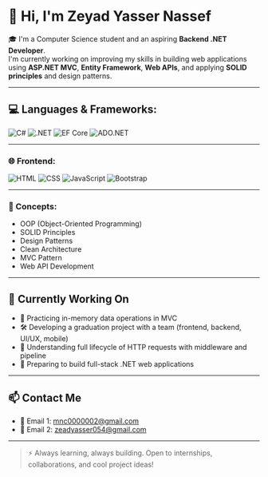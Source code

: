 # 👋 Hi, I'm Zeyad Yasser Nassef

🎓 I'm a Computer Science student and an aspiring **Backend .NET Developer**.  
I'm currently working on improving my skills in building web applications using **ASP.NET MVC**, **Entity Framework**, **Web APIs**, and applying **SOLID principles** and design patterns.

---

## 💻 Languages & Frameworks:

![C#](https://img.shields.io/badge/-C%23-05122A?style=flat&logo=csharp)
![.NET](https://img.shields.io/badge/-ASP.NET-05122A?style=flat&logo=dotnet)
![EF Core](https://img.shields.io/badge/-Entity%20Framework-05122A?style=flat&logo=dotnet)
![ADO.NET](https://img.shields.io/badge/-ADO.NET-05122A?style=flat&logo=windows)

---

### 🌐 Frontend:

![HTML](https://img.shields.io/badge/-HTML5-05122A?style=flat&logo=html5)
![CSS](https://img.shields.io/badge/-CSS3-05122A?style=flat&logo=css3)
![JavaScript](https://img.shields.io/badge/-JavaScript-05122A?style=flat&logo=javascript)
![Bootstrap](https://img.shields.io/badge/-Bootstrap-05122A?style=flat&logo=bootstrap)

---

### 🧠 Concepts:

- OOP (Object-Oriented Programming)  
- SOLID Principles  
- Design Patterns  
- Clean Architecture  
- MVC Pattern  
- Web API Development

---

## 📘 Currently Working On

- 🧪 Practicing in-memory data operations in MVC  
- 🛠️ Developing a graduation project with a team (frontend, backend, UI/UX, mobile)  
- 🔁 Understanding full lifecycle of HTTP requests with middleware and pipeline  
- 🚀 Preparing to build full-stack .NET web applications

---

## 📫 Contact Me

- 📧 Email 1: [mnc0000002@gmail.com](mailto:mnc0000002@gmail.com)  
- 📧 Email 2: [zeadyasser054@gmail.com](mailto:zeadyasser054@gmail.com)  

---

> ⚡ Always learning, always building. Open to internships, collaborations, and cool project ideas!
